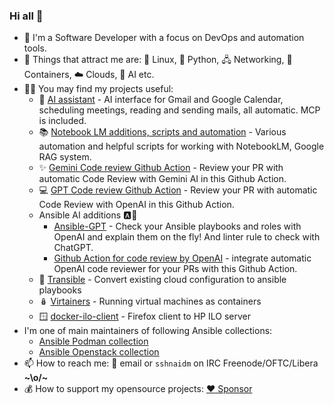 ### Hi all 👋

- 🔭 I'm a Software Developer with a focus on DevOps and automation tools.
- 💓 Things that attract me are: 🐧 Linux, 🐍 Python, 🖧 Networking, 🐳 Containers, ☁️ Clouds, 🤖 AI etc.
- 👨‍💻 You may find my projects useful:
  - 🤖 [AI assistant](https://github.com/sshnaidm/ai-assistant) - AI interface for Gmail and Google Calendar, scheduling meetings, reading and sending mails, all automatic. MCP is included.
  - 📚 [Notebook LM additions, scripts and automation](https://github.com/sshnaidm/notebooklm) - Various automation and helpful scripts for working with NotebookLM, Google RAG system.
  - ✨ [Gemini Code review Github Action](https://github.com/sshnaidm/gemini-code-review-action) - Review your PR with automatic Code Review with Gemini AI in this Github Action.
  - 💻 [GPT Code review Github Action](https://github.com/sshnaidm/gpt-code-review-action) - Review your PR with automatic Code Review with OpenAI in this Github Action.
  - Ansible AI additions 🅰️🧠
    - [Ansible-GPT](https://github.com/sshnaidm/ansible-gpt) - Check your Ansible playbooks and roles with OpenAI and explain them on the fly! And linter rule to check with ChatGPT.
    - [Github Action for code review by OpenAI](https://github.com/sshnaidm/gpt-code-review-action) - integrate automatic OpenAI code reviewer for your PRs with this Github Action.
  - 🚡 [Transible](https://github.com/sshnaidm/transible) - Convert existing cloud configuration to ansible playbooks
  - 🪆 [Virtainers](https://github.com/sshnaidm/virtainers) - Running virtual machines as containers
  - 🪟 [docker-ilo-client](https://github.com/sshnaidm/docker-ilo-client) - Firefox client to HP ILO server
- I'm one of main maintainers of following Ansible collections:
   - [Ansible Podman collection](https://github.com/containers/ansible-podman-collections)
   - [Ansible Openstack collection](https://github.com/openstack/ansible-collections-openstack)
- 📫 How to reach me: 📨 email or `sshnaidm` on IRC Freenode/OFTC/Libera **\~\o/\~**
- 💰 How to support my opensource projects: [:heart: Sponsor](https://github.com/sponsors/sshnaidm)
  
  
<!--
**sshnaidm/sshnaidm** is a ✨ _special_ ✨ repository because its `README.md` (this file) appears on your GitHub profile.

Here are some ideas to get you started:

- 🔭 I’m currently working on ...
- 🌱 I’m currently learning ...
- 👯 I’m looking to collaborate on ...
- 🤔 I’m looking for help with ...
- 💬 Ask me about ...
- 📫 How to reach me: ...
- 😄 Pronouns: ...
- ⚡ Fun fact: ...
-->
